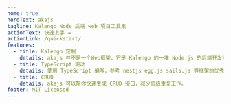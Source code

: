 ```yaml
---
home: true
heroText: akajs
tagline: Kalengo Node 后端 web 项目工具集
actionText: 快速上手 →
actionLink: /quickstart/
features:
  - title: Kalengo 定制
    details: akajs 并不是一个Web框架，它是 Kalengo 的一堆 Node.js 的后端开发实践，其目的是把这些开发实践变成一个包，方便开发快速搭建一个后端服务。
  - title: TypeScript 驱动
    details: 使用 TypeScript 编写，参考 nestjs egg.js sails.js 等框架的优秀设计，结合 Kalengo 的实际需求，基于 Koa 定制各种工具包，
  - title: CRUD
    details: akajs 可以帮你快速生成 CRUD 接口，减少低级重复工作。
footer: MIT Licensed
---
```


